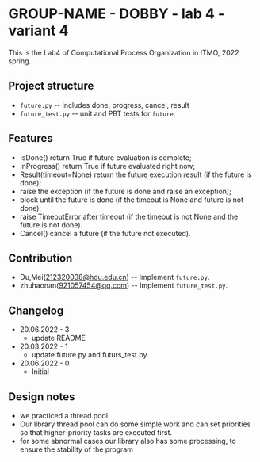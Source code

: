 # GROUP-NAME - DOBBY - lab 4 - variant 4

This is the Lab4 of Computational Process Organization in ITMO, 2022 spring.

## Project structure

- `future.py` -- includes done, progress, cancel, result
- `future_test.py` -- unit and PBT tests for `future`.

## Features

- IsDone() return True if future evaluation is complete;
- InProgress() return True if future evaluated right now;
- Result(timeout=None) return the future execution result (if the future is done);
- raise the exception (if the future is done and raise an exception);
- block until the future is done (if the timeout is None and future is not done);
- raise TimeoutError after timeout (if the timeout is not None and the future is not done).
- Cancel() cancel a future (if the future not executed).

## Contribution

- Du,Mei(212320038@hdu.edu.cn) -- Implement `future.py`.
- zhuhaonan(921057454@qq.com) -- Implement `future_test.py`.

## Changelog

- 20.06.2022 - 3
  - update README
- 20.03.2022 - 1
  - update future.py and futurs_test.py.
- 20.06.2022 - 0
  - Initial

## Design notes

- we practiced a thread pool.  
- Our library thread pool can do some simple work and can set priorities so that higher-priority tasks are executed first.  
- for some abnormal cases our library also has some processing, to ensure the stability of the program
